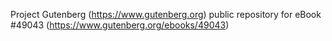 Project Gutenberg (https://www.gutenberg.org) public repository for eBook #49043 (https://www.gutenberg.org/ebooks/49043)
